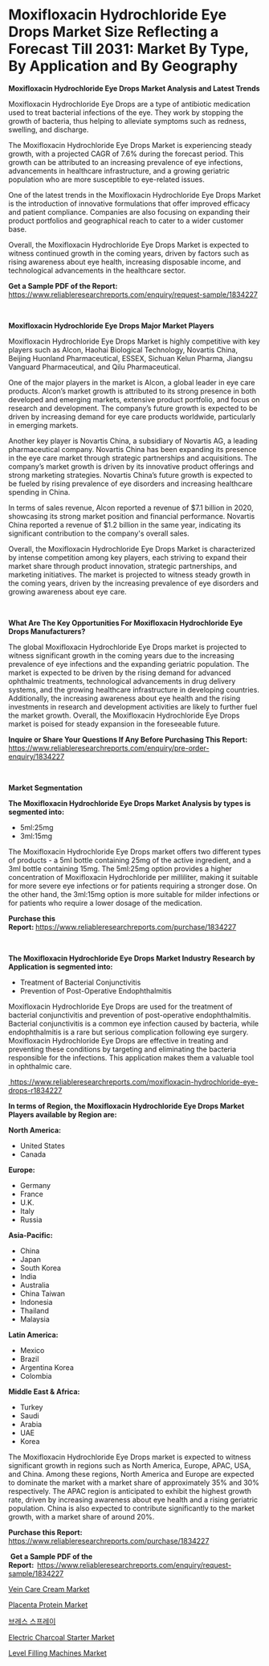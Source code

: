 <p><h1>Moxifloxacin Hydrochloride Eye Drops Market Size Reflecting a Forecast Till 2031: Market By Type, By Application and By Geography</h1></p><p><strong>Moxifloxacin Hydrochloride Eye Drops Market Analysis and Latest Trends</strong></p>
<p><p>Moxifloxacin Hydrochloride Eye Drops are a type of antibiotic medication used to treat bacterial infections of the eye. They work by stopping the growth of bacteria, thus helping to alleviate symptoms such as redness, swelling, and discharge.</p><p>The Moxifloxacin Hydrochloride Eye Drops Market is experiencing steady growth, with a projected CAGR of 7.6% during the forecast period. This growth can be attributed to an increasing prevalence of eye infections, advancements in healthcare infrastructure, and a growing geriatric population who are more susceptible to eye-related issues.</p><p>One of the latest trends in the Moxifloxacin Hydrochloride Eye Drops Market is the introduction of innovative formulations that offer improved efficacy and patient compliance. Companies are also focusing on expanding their product portfolios and geographical reach to cater to a wider customer base.</p><p>Overall, the Moxifloxacin Hydrochloride Eye Drops Market is expected to witness continued growth in the coming years, driven by factors such as rising awareness about eye health, increasing disposable income, and technological advancements in the healthcare sector.</p></p>
<p><strong>Get a Sample PDF of the Report:&nbsp;</strong> <a href="https://www.reliableresearchreports.com/enquiry/request-sample/1834227">https://www.reliableresearchreports.com/enquiry/request-sample/1834227</a></p>
<p>&nbsp;</p>
<p><strong>Moxifloxacin Hydrochloride Eye Drops Major Market Players</strong></p>
<p><p>Moxifloxacin Hydrochloride Eye Drops Market is highly competitive with key players such as Alcon, Haohai Biological Technology, Novartis China, Beijing Huonland Pharmaceutical, ESSEX, Sichuan Kelun Pharma, Jiangsu Vanguard Pharmaceutical, and Qilu Pharmaceutical. </p><p>One of the major players in the market is Alcon, a global leader in eye care products. Alcon’s market growth is attributed to its strong presence in both developed and emerging markets, extensive product portfolio, and focus on research and development. The company’s future growth is expected to be driven by increasing demand for eye care products worldwide, particularly in emerging markets.</p><p>Another key player is Novartis China, a subsidiary of Novartis AG, a leading pharmaceutical company. Novartis China has been expanding its presence in the eye care market through strategic partnerships and acquisitions. The company’s market growth is driven by its innovative product offerings and strong marketing strategies. Novartis China’s future growth is expected to be fueled by rising prevalence of eye disorders and increasing healthcare spending in China.</p><p>In terms of sales revenue, Alcon reported a revenue of $7.1 billion in 2020, showcasing its strong market position and financial performance. Novartis China reported a revenue of $1.2 billion in the same year, indicating its significant contribution to the company's overall sales.</p><p>Overall, the Moxifloxacin Hydrochloride Eye Drops Market is characterized by intense competition among key players, each striving to expand their market share through product innovation, strategic partnerships, and marketing initiatives. The market is projected to witness steady growth in the coming years, driven by the increasing prevalence of eye disorders and growing awareness about eye care.</p></p>
<p>&nbsp;</p>
<p><strong>What Are The Key Opportunities For Moxifloxacin Hydrochloride Eye Drops Manufacturers?</strong></p>
<p><p>The global Moxifloxacin Hydrochloride Eye Drops market is projected to witness significant growth in the coming years due to the increasing prevalence of eye infections and the expanding geriatric population. The market is expected to be driven by the rising demand for advanced ophthalmic treatments, technological advancements in drug delivery systems, and the growing healthcare infrastructure in developing countries. Additionally, the increasing awareness about eye health and the rising investments in research and development activities are likely to further fuel the market growth. Overall, the Moxifloxacin Hydrochloride Eye Drops market is poised for steady expansion in the foreseeable future.</p></p>
<p><strong>Inquire or Share Your Questions If Any Before Purchasing This Report:</strong> <a href="https://www.reliableresearchreports.com/enquiry/pre-order-enquiry/1834227">https://www.reliableresearchreports.com/enquiry/pre-order-enquiry/1834227</a></p>
<p>&nbsp;</p>
<p><strong>Market Segmentation</strong></p>
<p><strong>The Moxifloxacin Hydrochloride Eye Drops Market Analysis by types is segmented into:</strong></p>
<p><ul><li>5ml:25mg</li><li>3ml:15mg</li></ul></p>
<p><p>The Moxifloxacin Hydrochloride Eye Drops market offers two different types of products - a 5ml bottle containing 25mg of the active ingredient, and a 3ml bottle containing 15mg. The 5ml:25mg option provides a higher concentration of Moxifloxacin Hydrochloride per milliliter, making it suitable for more severe eye infections or for patients requiring a stronger dose. On the other hand, the 3ml:15mg option is more suitable for milder infections or for patients who require a lower dosage of the medication.</p></p>
<p><strong>Purchase this Report:&nbsp;</strong><a href="https://www.reliableresearchreports.com/purchase/1834227">https://www.reliableresearchreports.com/purchase/1834227</a></p>
<p>&nbsp;</p>
<p><strong>The Moxifloxacin Hydrochloride Eye Drops Market Industry Research by Application is segmented into:</strong></p>
<p><ul><li>Treatment of Bacterial Conjunctivitis</li><li>Prevention of Post-Operative Endophthalmitis</li></ul></p>
<p><p>Moxifloxacin Hydrochloride Eye Drops are used for the treatment of bacterial conjunctivitis and prevention of post-operative endophthalmitis. Bacterial conjunctivitis is a common eye infection caused by bacteria, while endophthalmitis is a rare but serious complication following eye surgery. Moxifloxacin Hydrochloride Eye Drops are effective in treating and preventing these conditions by targeting and eliminating the bacteria responsible for the infections. This application makes them a valuable tool in ophthalmic care.</p></p>
<p><a href="https://www.reliableresearchreports.com/moxifloxacin-hydrochloride-eye-drops-r1834227">&nbsp;https://www.reliableresearchreports.com/moxifloxacin-hydrochloride-eye-drops-r1834227</a></p>
<p><strong>In terms of Region, the Moxifloxacin Hydrochloride Eye Drops Market Players available by Region are:</strong></p>
<p>
    <p> <strong> North America: </strong>
        <ul>
            <li>United States</li>
            <li>Canada</li>
        </ul>
        </p> 
    <p> <strong> Europe: </strong>
        <ul>
            <li>Germany</li>
            <li>France</li>
            <li>U.K.</li>
            <li>Italy</li>
            <li>Russia</li>
        </ul>
        </p> 
    <p> <strong> Asia-Pacific: </strong>
        <ul>
            <li>China</li>
            <li>Japan</li>
            <li>South Korea</li>
            <li>India</li>
            <li>Australia</li>
            <li>China Taiwan</li>
            <li>Indonesia</li>
            <li>Thailand</li>
            <li>Malaysia</li>
        </ul>
        </p> 
    <p> <strong> Latin America: </strong>
        <ul>
            <li>Mexico</li>
            <li>Brazil</li>
            <li>Argentina Korea</li>
            <li>Colombia</li>
        </ul>
        </p> 
    <p> <strong> Middle East & Africa: </strong>
        <ul>
            <li>Turkey</li>
            <li>Saudi</li>
            <li>Arabia</li>
            <li>UAE</li>
            <li>Korea</li>
        </ul>
    </p>
    </p>
<p><p>The Moxifloxacin Hydrochloride Eye Drops market is expected to witness significant growth in regions such as North America, Europe, APAC, USA, and China. Among these regions, North America and Europe are expected to dominate the market with a market share of approximately 35% and 30% respectively. The APAC region is anticipated to exhibit the highest growth rate, driven by increasing awareness about eye health and a rising geriatric population. China is also expected to contribute significantly to the market growth, with a market share of around 20%.</p></p>
<p><strong>Purchase this Report: </strong><a href="https://www.reliableresearchreports.com/purchase/1834227">https://www.reliableresearchreports.com/purchase/1834227</a></p>
<p>&nbsp;<strong>Get a Sample PDF of the Report:&nbsp;&nbsp;</strong><a href="https://www.reliableresearchreports.com/enquiry/request-sample/1834227">https://www.reliableresearchreports.com/enquiry/request-sample/1834227</a></p>
<p><strong></strong></p>
<p><p><a href="https://github.com/julyju69/Market-Research-Report-List-4/blob/main/vein-care-cream-market.md">Vein Care Cream Market</a></p><p><a href="https://github.com/gdfhhhj/Market-Research-Report-List-6/blob/main/placenta-protein-market.md">Placenta Protein Market</a></p><p><a href="https://medium.com/@iarhbiqv81/2024%EB%85%84%EB%B6%80%ED%84%B0-2031%EB%85%84%EA%B9%8C%EC%A7%80%EC%9D%98-%EA%B8%80%EB%A1%9C%EB%B2%8C-%EB%B8%8C%EB%A0%88%EC%8A%A4-%EC%8A%A4%ED%94%84%EB%A0%88%EC%9D%B4-%EC%8B%9C%EC%9E%A5-%EA%B8%B0%ED%9A%8C-%EB%B0%8F-%EC%98%88%EC%B8%A1-1124278323d2">브레스 스프레이</a></p><p><a href="https://www.linkedin.com/pulse/analyzing-electric-charcoal-starter-market-dynamics-growth-xfkhc?trackingId=uwhu%2FoL4QF6y5a7m0gQgDA%3D%3D">Electric Charcoal Starter Market</a></p><p><a href="https://medium.com/@broderickleannon/level-filling-machines-industry-analysis-report-its-market-size-growing-with-a-cagr-of-7-9-7c222b34c5cc">Level Filling Machines Market</a></p></p>